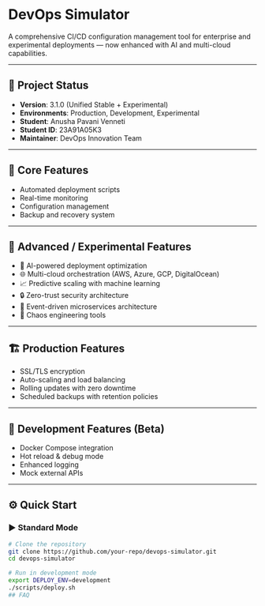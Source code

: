 # DevOps Simulator

A comprehensive CI/CD configuration management tool for enterprise and experimental deployments — now enhanced with AI and multi-cloud capabilities.

---

## 🧩 Project Status
- **Version**: 3.1.0 (Unified Stable + Experimental)
- **Environments**: Production, Development, Experimental
- **Student**: Anusha Pavani Venneti  
- **Student ID**: 23A91A05K3
- **Maintainer**: DevOps Innovation Team

---

## 🚀 Core Features
- Automated deployment scripts  
- Real-time monitoring  
- Configuration management  
- Backup and recovery system  

---

## 🧠 Advanced / Experimental Features
- 🤖 AI-powered deployment optimization  
- 🌐 Multi-cloud orchestration (AWS, Azure, GCP, DigitalOcean)  
- 📈 Predictive scaling with machine learning  
- 🔒 Zero-trust security architecture  
- 🌊 Event-driven microservices architecture  
- 🎯 Chaos engineering tools  

---

## 🏗️ Production Features
- SSL/TLS encryption  
- Auto-scaling and load balancing  
- Rolling updates with zero downtime  
- Scheduled backups with retention policies  

---

## 🧪 Development Features (Beta)
- Docker Compose integration  
- Hot reload & debug mode  
- Enhanced logging  
- Mock external APIs  

---

## ⚙️ Quick Start

### ▶️ Standard Mode
```bash
# Clone the repository
git clone https://github.com/your-repo/devops-simulator.git
cd devops-simulator

# Run in development mode
export DEPLOY_ENV=development
./scripts/deploy.sh
## FAQ
